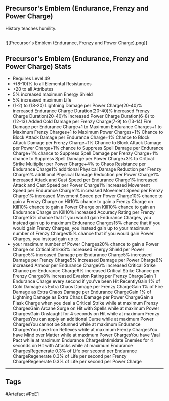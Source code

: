## Precursor's Emblem (Endurance, Frenzy and Power Charge)
History teaches humility.
##
![[Precursor's Emblem (Endurance, Frenzy and Power Charge).png]]
## Precursor's Emblem (Endurance, Frenzy and Power Charge) Stats
- Requires Level 49
- +(8-10)% to all Elemental Resistances
- +20 to all Attributes
- 5% increased maximum Energy Shield
- 5% increased maximum Life
- (1-2) to (18-20) Lightning Damage per Power Charge(20-40)% increased Endurance Charge Duration(20-40)% increased Frenzy Charge Duration(20-40)% increased Power Charge Duration(6-8) to (12-13) Added Cold Damage per Frenzy Charge(7-9) to (13-14) Fire Damage per Endurance Charge+1 to Maximum Endurance Charges+1 to Maximum Frenzy Charges+1 to Maximum Power Charges+1% Chance to Block Attack Damage per Endurance Charge+1% Chance to Block Attack Damage per Frenzy Charge+1% Chance to Block Attack Damage per Power Charge+1% chance to Suppress Spell Damage per Endurance Charge+1% chance to Suppress Spell Damage per Frenzy Charge+1% chance to Suppress Spell Damage per Power Charge+3% to Critical Strike Multiplier per Power Charge+4% to Chaos Resistance per Endurance Charge1% additional Physical Damage Reduction per Frenzy Charge1% additional Physical Damage Reduction per Power Charge1% increased Attack and Cast Speed per Endurance Charge1% increased Attack and Cast Speed per Power Charge1% increased Movement Speed per Endurance Charge1% increased Movement Speed per Frenzy Charge1% increased Movement Speed per Power Charge10% chance to gain a Frenzy Charge on Hit10% chance to gain a Frenzy Charge on Kill10% chance to gain a Power Charge on Kill10% chance to gain an Endurance Charge on Kill10% increased Accuracy Rating per Frenzy Charge15% chance that if you would gain Endurance Charges, you instead gain up to maximum Endurance Charges15% chance that if you would gain Frenzy Charges, you instead gain up to your maximum number of Frenzy Charges15% chance that if you would gain Power Charges, you instead gain up to
- your maximum number of Power Charges20% chance to gain a Power Charge on Critical Strike3% increased Energy Shield per Power Charge5% increased Damage per Endurance Charge5% increased Damage per Frenzy Charge5% increased Damage per Power Charge6% increased Armour per Endurance Charge6% increased Critical Strike Chance per Endurance Charge6% increased Critical Strike Chance per Frenzy Charge8% increased Evasion Rating per Frenzy ChargeGain 1 Endurance Charge every second if you've been Hit RecentlyGain 1% of Cold Damage as Extra Chaos Damage per Frenzy ChargeGain 1% of Fire Damage as Extra Chaos Damage per Endurance ChargeGain 1% of Lightning Damage as Extra Chaos Damage per Power ChargeGain a Flask Charge when you deal a Critical Strike while at maximum Frenzy ChargesGain Arcane Surge on Hit with Spells while at maximum Power ChargesGain Onslaught for 4 seconds on Hit while at maximum Frenzy ChargesYou can apply an additional Curse while at maximum Power ChargesYou cannot be Stunned while at maximum Endurance ChargesYou have Iron Reflexes while at maximum Frenzy ChargesYou have Mind over Matter while at maximum Power ChargesYou have Vaal Pact while at maximum Endurance ChargesIntimidate Enemies for 4 seconds on Hit with Attacks while at maximum Endurance ChargesRegenerate 0.3% of Life per second per Endurance ChargeRegenerate 0.3% of Life per second per Frenzy ChargeRegenerate 0.3% of Life per second per Power Charge


---
## Tags
#Artefact
#PoE1